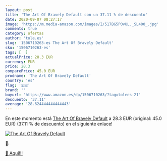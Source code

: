 ```yaml
---
layout: post
title: 'The Art Of Bravely Default con un 37.11 % de descuento'
date: 2020-09-07 08:27:17
image: 'https://m.media-amazon.com/images/I/517BG5POvUL._SL400_.jpg'
comments: true
category: ofertas
author: 'tole.es'
slug: '1506710263-es The Art Of Bravely Default'
sku: '1506710263-es'
tags: [  ]
actualPrice: 28.3 EUR
currency: EUR
price: 28.3
comparePrice: 45.0 EUR
prodname: 'The Art Of Bravely Default'
country: 'es'
flag: '🇪🇸'
brand: ''
buyurl: 'https://www.amazon.es/dp/1506710263/?tag=tolees-21'
descuento: '37.11'
average: '28.624444444444443'
---
```


En este momento está [The Art Of Bravely Default](https://www.amazon.es/dp/1506710263/?tag=tolees-21) a 28.3 EUR (original: 45.0 EUR) (37.11 %  de descuento) en el siguiente enlace!

[![The Art Of Bravely Default](https://m.media-amazon.com/images/I/517BG5POvUL._SL400_.jpg)](https://www.amazon.es/dp/1506710263/?tag=tolees-21)

🔎:


[🛒 Aquí!!!](https://www.amazon.es/dp/1506710263/?tag=tolees-21)
